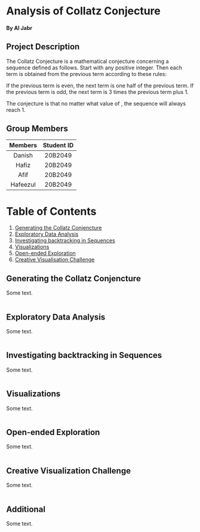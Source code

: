 Analysis of Collatz Conjecture
================

#### By Al Jabr

## Project Description

The Collatz Conjecture is a mathematical conjecture concerning a
sequence defined as follows. Start with any positive integer. Then each
term is obtained from the previous term according to these rules:

If the previous term is even, the next term is one half of the previous
term. If the previous term is odd, the next term is 3 times the previous
term plus 1.

The conjecture is that no matter what value of , the sequence will
always reach 1.

## Group Members

| Members  | Student ID |
|:--------:|:----------:|
|  Danish  |  20B2049   |
|  Hafiz   |  20B2049   |
|   Afif   |  20B2049   |
| Hafeezul |  20B2049   |

# Table of Contents

1.  [Generating the Collatz Conjencture](#task1)
2.  [Exploratory Data Analysis](#task2)
3.  [Investigating backtracking in Sequences](#task3)
4.  [Visualizations](#task4)
5.  [Open-ended Exploration](#task5)
6.  [Creative Visualisation Challenge](#task6)

## Generating the Collatz Conjencture

Some text.

``` sample
```

## Exploratory Data Analysis

Some text.

``` sample1
```

## Investigating backtracking in Sequences

Some text.

``` sample2
```

## Visualizations

Some text.

``` sample3
```

## Open-ended Exploration

Some text.

``` sample4
```

## Creative Visualization Challenge

Some text.

``` sample5
```

## Additional

Some text.

``` sample6
```
